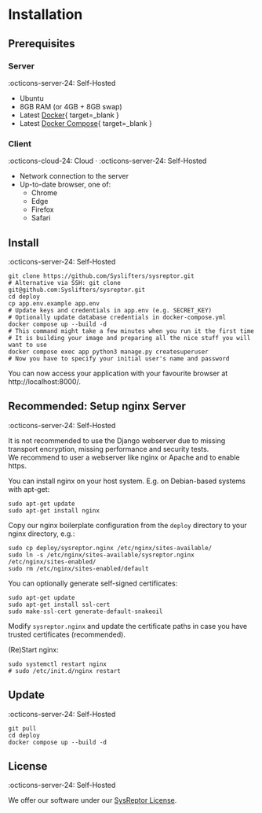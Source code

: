 # Installation
## Prerequisites
### Server
:octicons-server-24: Self-Hosted

* Ubuntu
* 8GB RAM (or 4GB + 8GB swap)
* Latest [Docker](https://docs.docker.com/engine/install/){ target=_blank }
* Latest [Docker Compose](https://docs.docker.com/compose/install/){ target=_blank }

### Client
:octicons-cloud-24: Cloud · :octicons-server-24: Self-Hosted

* Network connection to the server
* Up-to-date browser, one of:
    * Chrome
    * Edge
    * Firefox
    * Safari

## Install
:octicons-server-24: Self-Hosted

```shell linenums="1"
git clone https://github.com/Syslifters/sysreptor.git
# Alternative via SSH: git clone git@github.com:Syslifters/sysreptor.git
cd deploy
cp app.env.example app.env
# Update keys and credentials in app.env (e.g. SECRET_KEY) 
# Optionally update database credentials in docker-compose.yml
docker compose up --build -d
# This command might take a few minutes when you run it the first time
# It is building your image and preparing all the nice stuff you will want to use
docker compose exec app python3 manage.py createsuperuser
# Now you have to specify your initial user's name and password
```
You can now access your application with your favourite browser at http://localhost:8000/.

## Recommended: Setup nginx Server
:octicons-server-24: Self-Hosted

It is not recommended to use the Django webserver due to missing transport encryption, missing performance and security tests.  
We recommend to user a webserver like nginx or Apache and to enable https.

You can install nginx on your host system. E.g. on Debian-based systems with apt-get:

```shell linenums="1"
sudo apt-get update
sudo apt-get install nginx
```

Copy our nginx boilerplate configuration from the `deploy` directory to your nginx directory, e.g.:

```shell linenums="1"
sudo cp deploy/sysreptor.nginx /etc/nginx/sites-available/
sudo ln -s /etc/nginx/sites-available/sysreptor.nginx /etc/nginx/sites-enabled/
sudo rm /etc/nginx/sites-enabled/default
```

You can optionally generate self-signed certificates:
```shell linenums="1"
sudo apt-get update
sudo apt-get install ssl-cert
sudo make-ssl-cert generate-default-snakeoil
```

Modify `sysreptor.nginx` and update the certificate paths in case you have trusted certificates (recommended).

(Re)Start nginx:
```shell linenums="1"
sudo systemctl restart nginx
# sudo /etc/init.d/nginx restart
```

## Update
:octicons-server-24: Self-Hosted

```shell linenums="1"
git pull
cd deploy
docker compose up --build -d
```

## License
:octicons-server-24: Self-Hosted

We offer our software under our [SysReptor License](/license).
